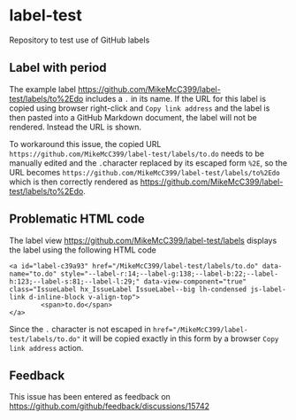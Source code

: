 # label-test
Repository to test use of GitHub labels

## Label with period

The example label https://github.com/MikeMcC399/label-test/labels/to%2Edo includes a `.` in its name. If the URL for this label is copied using browser right-click and `Copy link address` and the label is then pasted into a GitHub Markdown document, the label will not be rendered. Instead the URL is shown.

To workaround this issue, the copied URL `https://github.com/MikeMcC399/label-test/labels/to.do` needs to be manually edited and the `.`character replaced by its escaped form `%2E`, so the URL becomes `https://github.com/MikeMcC399/label-test/labels/to%2Edo` which is then correctly rendered as https://github.com/MikeMcC399/label-test/labels/to%2Edo.

## Problematic HTML code

The label view https://github.com/MikeMcC399/label-test/labels displays the label using the following HTML code

```
<a id="label-c39a93" href="/MikeMcC399/label-test/labels/to.do" data-name="to.do" style="--label-r:14;--label-g:138;--label-b:22;--label-h:123;--label-s:81;--label-l:29;" data-view-component="true" class="IssueLabel hx_IssueLabel IssueLabel--big lh-condensed js-label-link d-inline-block v-align-top">
        <span>to.do</span>
</a>
```

Since the `.` character is not escaped in `href="/MikeMcC399/label-test/labels/to.do"` it will be copied exactly in this form by a browser `Copy link address` action.

## Feedback

This issue has been entered as feedback on https://github.com/github/feedback/discussions/15742
